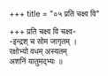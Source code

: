 +++
title = "०५ प्रति चक्ष्व वि"

+++
प्रति चक्ष्व वि चक्ष्व-  
-इन्द्रश् च सोम जागृतम् ।  
रक्षोभ्यो वधम् अस्यतम्  
अशनिं यातुमद्भ्यः ॥